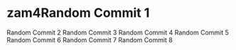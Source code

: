 # zam4Random Commit 1
Random Commit 2
Random Commit 3
Random Commit 4
Random Commit 5
Random Commit 6
Random Commit 7
Random Commit 8
